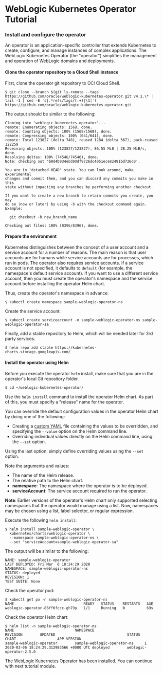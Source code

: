 # WebLogic Kubernetes Operator Tutorial #

### Install and configure the operator  ###

An operator is an application-specific controller that extends Kubernetes to create, configure, and manage instances of complex applications. The WebLogic Kubernetes Operator (the "operator") simplifies the management and operation of WebLogic domains and deployments.

#### Clone the operator repository to a Cloud Shell instance ####
First, clone the operator git repository to OCI Cloud Shell.
```shell
$ git clone --branch $(git ls-remote --tags https://github.com/oracle/weblogic-kubernetes-operator.git v4.1.\* | tail -1 | sed -E 's|.*refs/tags/(.+)|\1|') https://github.com/oracle/weblogic-kubernetes-operator.git
```
The output should be similar to the following:
```shell
Cloning into 'weblogic-kubernetes-operator'...
remote: Enumerating objects: 1568, done.
remote: Counting objects: 100% (1568/1568), done.
remote: Compressing objects: 100% (641/641), done.
remote: Total 123827 (delta 748), reused 1284 (delta 567), pack-reused 122259
Receiving objects: 100% (123827/123827), 86.55 MiB | 28.25 MiB/s, done.
Resolving deltas: 100% (74546/74546), done.
Note: checking out 'b9d4b934ebd90df9726dc4051ece82491bd726c0'.

You are in 'detached HEAD' state. You can look around, make experimental
changes and commit them, and you can discard any commits you make in this
state without impacting any branches by performing another checkout.

If you want to create a new branch to retain commits you create, you may
do so (now or later) by using -b with the checkout command again. Example:

  git checkout -b new_branch_name

Checking out files: 100% (8396/8396), done.
```
#### Prepare the environment ####
Kubernetes distinguishes between the concept of a user account and a service account for a number of reasons. The main reason is that user accounts are for humans while service accounts are for processes, which run in pods. The operator also requires service accounts.  If a service account is not specified, it defaults to `default` (for example, the namespace's default service account). If you want to use a different service account, then you must create the operator's namespace and the service account before installing the operator Helm chart.

Thus, create the operator's namespace in advance:
```shell
$ kubectl create namespace sample-weblogic-operator-ns
```
Create the service account:
```shell
$ kubectl create serviceaccount -n sample-weblogic-operator-ns sample-weblogic-operator-sa
```
Finally, add a stable repository to Helm, which will be needed later for 3rd party services.
```shell
$ helm repo add stable https://kubernetes-charts.storage.googleapis.com/
```
#### Install the operator using Helm ####
Before you execute the operator `helm` install, make sure that you are in the operator's local Git repository folder.
```shell
$ cd ~/weblogic-kubernetes-operator/
```
Use the `helm install` command to install the operator Helm chart. As part of this, you must specify a "release" name for the operator.

You can override the default configuration values in the operator Helm chart by doing one of the following:

- Creating a [custom YAML](https://raw.githubusercontent.com/oracle/weblogic-kubernetes-operator/master/kubernetes/charts/weblogic-operator/values.yaml) file containing the values to be overridden, and specifying the `--value` option on the Helm command line.
- Overriding individual values directly on the Helm command line, using the `--set` option.

Using the last option, simply define overriding values using the `--set` option.

Note the arguments and values:

- The name of the Helm release.
- The relative path to the Helm chart.
- **namespace**: The namespace where the operator is to be deployed.
- **serviceAccount**: The service account required to run the operator.

**Note**: Earlier versions of the operator's Helm chart only supported selecting namespaces that the operator would manage using a list. Now, namespaces may be chosen using a list, label selector, or regular expression.

Execute the following `helm install`:
```shell
$ helm install sample-weblogic-operator \
  kubernetes/charts/weblogic-operator \
  --namespace sample-weblogic-operator-ns \
  --set "serviceAccount=sample-weblogic-operator-sa"
```
The output will be similar to the following:
```shell
NAME: sample-weblogic-operator
LAST DEPLOYED: Fri Mar  6 18:24:29 2020
NAMESPACE: sample-weblogic-operator-ns
STATUS: deployed
REVISION: 1
TEST SUITE: None
```
Check the operator pod:
```shell
$ kubectl get po -n sample-weblogic-operator-ns
NAME                                READY   STATUS    RESTARTS   AGE
weblogic-operator-86ff6fccc-gh79p   1/1     Running   0          69s
```
Check the operator Helm chart:
```shell
$ helm list -n sample-weblogic-operator-ns
NAME                            NAMESPACE                       REVISION        UPDATED                                 STATUS          CHART                   APP VERSION
sample-weblogic-operator        sample-weblogic-operator-ns     1               2020-03-06 18:24:29.312983566 +0000 UTC deployed        weblogic-operator-2.5.0
```

The WebLogic Kubernetes Operator has been installed. You can continue with next tutorial module.
